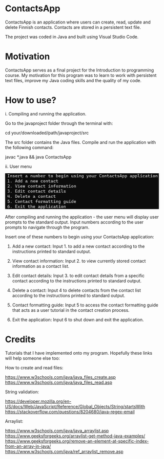 # ContactsApp

ContactsApp is an application where users can create, read, update and delete
Finnish contacts. Contacts are stored in a persistent text file.

The project was coded in Java and built using Visual Studio Code.

# Motivation

ContactsApp serves as a final project for the Introduction to programming course.
My motivation for this program was to learn to work with persistent text files,
improve my Java coding skills and the quality of my code.

# How to use?

i. Compiling and running the application.

Go to the javaproject folder through the terminal with:

cd your/downloaded/path/javaproject/src

The src folder contains the Java files. Compile and run the application with
the following command:

javac *.java && java ContactsApp

ii. User menu

![User menu](docs/images/usermenu.png)

After compiling and running the application - the user menu will display
user prompts to the standard output. Input numbers according to the user prompts
to navigate through the program.

Insert one of these numbers to begin using your ContactsApp application:
1. Add a new contact:
Input 1. to add a new contact according to the instructions printed to standard output.

2. View contact information:
Input 2. to view currently stored contact information as a contact list.

3. Edit contact details:
Input 3. to edit contact details from a specific contact according to the
instructions printed to standard output.

4. Delete a contact:
Input 4 to delete contacts from the contact list according to the instructions
printed to standard output.

5. Contact formatting guide:
Input 5 to access the contact formatting guide that acts as a user tutorial
in the contact creation process.

6. Exit the application:
Input 6 to shut down and exit the application.

# Credits
Tutorials that I have implemented onto my program.
Hopefully these links will help someone else too:

How to create and read files:

https://www.w3schools.com/java/java_files_create.asp
https://www.w3schools.com/java/java_files_read.asp

String validation:

https://developer.mozilla.org/en-US/docs/Web/JavaScript/Reference/Global_Objects/String/startsWith
https://stackoverflow.com/questions/8204680/java-regex-email

Arraylist:

https://www.w3schools.com/java/java_arraylist.asp
https://www.geeksforgeeks.org/arraylist-get-method-java-examples/
https://www.geeksforgeeks.org/remove-an-element-at-specific-index-from-an-array-in-java/
https://www.w3schools.com/java/ref_arraylist_remove.asp
